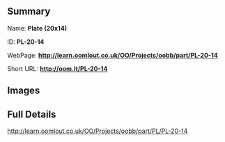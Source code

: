

## Summary
 
Name: __Plate (20x14)__

ID: __PL-20-14__

WebPage: __http://learn.oomlout.co.uk/OO/Projects/oobb/part/PL-20-14__

Short URL: __http://oom.lt/PL-20-14__


## Images




## Full Details

 http://learn.oomlout.co.uk/OO/Projects/oobb/part/PL/PL-20-14

